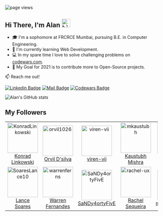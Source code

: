 ![page views](https://komarev.com/ghpvc/?username=iwtga&color=brightgreen)

## Hi There, I'm Alan <img src="https://user-images.githubusercontent.com/1303154/88677602-1635ba80-d120-11ea-84d8-d263ba5fc3c0.gif" width="28px" alt="hi">

- 🎓  I'm a sophomore at FRCRCE Mumbai, pursuing B.E. in Computer Engineering.
- 🌱 I'm currently learning Web Development.
- :computer: In my spare time I love to solve challenging problems on [codewars.com](https://www.codewars.com/).
- :goal_net: My Goal for 2021 is to contribute more to Open-Source projects.

:mailbox: Reach me out!

[![Linkedin Badge](https://img.shields.io/badge/-Alan%20Almeida-0e76a8?style=flat&labelColor=0e76a8&logo=linkedin&logoColor=white)](https://www.linkedin.com/in/alan-almeida-43281b1a0//) [![Mail Badge](https://img.shields.io/badge/-Alan%20Almeida-c0392b?style=flat&labelColor=c0392b&logo=gmail&logoColor=white)](mailto:alan241093@gmail.com) [![Codewars Badge](https://www.codewars.com/users/iwtga/badges/micro)](https://www.codewars.com/users/iwtga)

![Alan's GitHub stats](https://github-readme-stats.vercel.app/api?username=iwtga&show_icons=true&theme=merko)
<!--- ![](https://github-readme-streak-stats.herokuapp.com/?user=iwtga&show_icons=true&theme=merko) --->

## My Followers
<!--START_SECTION:top-followers-->
<table>
  <tr>
    <td align="center">
      <a href="https://github.com/KonradLinkowski">
        <img src="https://avatars2.githubusercontent.com/u/26126510" width="100px;" alt="KonradLinkowski"/>
      </a>
      <br />
      <a href="https://github.com/KonradLinkowski">Konrad Linkowski</a>
    </td>
    <td align="center">
      <a href="https://github.com/orvil1026">
        <img src="https://avatars2.githubusercontent.com/u/58859056" width="100px;" alt="orvil1026"/>
      </a>
      <br />
      <a href="https://github.com/orvil1026">Orvil D'silva</a>
    </td>
    <td align="center">
      <a href="https://github.com/viren-vii">
        <img src="https://avatars2.githubusercontent.com/u/56278281" width="100px;" alt="viren-vii"/>
      </a>
      <br />
      <a href="https://github.com/viren-vii">viren-vii</a>
    </td>
    <td align="center">
      <a href="https://github.com/mkaustubh">
        <img src="https://avatars2.githubusercontent.com/u/69445549" width="100px;" alt="mkaustubh"/>
      </a>
      <br />
      <a href="https://github.com/mkaustubh">Kaustubh Mishra</a>
    </td>
    <td align="center">
      <a href="https://github.com/Irfan7014">
        <img src="https://avatars2.githubusercontent.com/u/57263241" width="100px;" alt="Irfan7014"/>
      </a>
      <br />
      <a href="https://github.com/Irfan7014">Syed Irfan Amjad Abidi</a>
    </td>
    <td align="center">
      <a href="https://github.com/colindsouza777">
        <img src="https://avatars2.githubusercontent.com/u/68329666" width="100px;" alt="colindsouza777"/>
      </a>
      <br />
      <a href="https://github.com/colindsouza777">colindsouza777</a>
    </td>
    <td align="center">
      <a href="https://github.com/ayushtom">
        <img src="https://avatars2.githubusercontent.com/u/41674634" width="100px;" alt="ayushtom"/>
      </a>
      <br />
      <a href="https://github.com/ayushtom">Ayush Tomar</a>
    </td>
  </tr>
  <tr>
    <td align="center">
      <a href="https://github.com/SoaresLance10">
        <img src="https://avatars2.githubusercontent.com/u/65091622" width="100px;" alt="SoaresLance10"/>
      </a>
      <br />
      <a href="https://github.com/SoaresLance10">Lance Soares</a>
    </td>
    <td align="center">
      <a href="https://github.com/warrenferns">
        <img src="https://avatars2.githubusercontent.com/u/75610517" width="100px;" alt="warrenferns"/>
      </a>
      <br />
      <a href="https://github.com/warrenferns">Warren Fernandes</a>
    </td>
    <td align="center">
      <a href="https://github.com/SaNDy4ortyFivE">
        <img src="https://avatars2.githubusercontent.com/u/43074349" width="100px;" alt="SaNDy4ortyFivE"/>
      </a>
      <br />
      <a href="https://github.com/SaNDy4ortyFivE">SaNDy4ortyFivE</a>
    </td>
    <td align="center">
      <a href="https://github.com/rachel-ux">
        <img src="https://avatars2.githubusercontent.com/u/63053089" width="100px;" alt="rachel-ux"/>
      </a>
      <br />
      <a href="https://github.com/rachel-ux">Rachel Sequeira</a>
    </td>
    <td align="center">
      <a href="https://github.com/mayurgurav25">
        <img src="https://avatars2.githubusercontent.com/u/79623783" width="100px;" alt="mayurgurav25"/>
      </a>
      <br />
      <a href="https://github.com/mayurgurav25">mayurgurav25</a>
    </td>
    <td align="center">
      <a href="https://github.com/a-1043161">
        <img src="https://avatars2.githubusercontent.com/u/71065561" width="100px;" alt="a-1043161"/>
      </a>
      <br />
      <a href="https://github.com/a-1043161">a-1043161</a>
    </td>
  </tr>
</table>
<!--END_SECTION:top-followers-->